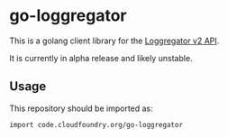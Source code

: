 # go-loggregator

This is a golang client library for the [Loggregator v2 API](https://github.com/cloudfoundry/loggregator-api).

It is currently in alpha release and likely unstable.

## Usage

This repository should be imported as:

`import code.cloudfoundry.org/go-loggregator`
